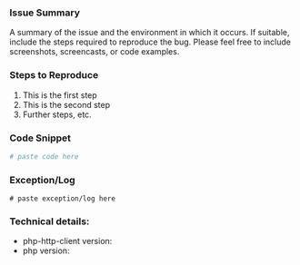 <!--
If this is a feature request, make sure you search Issues for an existing request before creating a new one!
-->

### Issue Summary
A summary of the issue and the environment in which it occurs. If suitable, include the steps required to reproduce the bug. Please feel free to include screenshots, screencasts, or code examples.

### Steps to Reproduce
1. This is the first step
2. This is the second step
3. Further steps, etc.

### Code Snippet
```php
# paste code here
```

### Exception/Log
```
# paste exception/log here
```

### Technical details:
* php-http-client version:
* php version:

